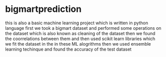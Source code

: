 # bigmartprediction
this is also a basic machine learning project which is written in python language
first we took a bigmart dataset and performed some operations on the dataset which is also known
as cleaning of the dataset
then we found the coorrelations between them and then used scikit learn libraries which we fit the dataset in the 
in these ML alogrithms then we used ensemble learning techinque and found the accuracy of the test dataset
